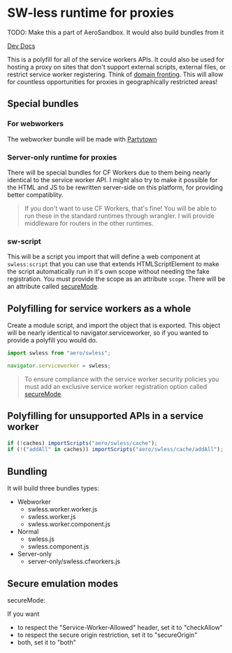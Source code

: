 # SW-less runtime for proxies

TODO: Make this a part of AeroSandbox. It would also build bundles from it

[Dev Docs](./DEV.md)

This is a polyfill for all of the service workers APIs. It could also be used for hosting a proxy on sites that don't support external scripts, external files, or restrict service worker registering. Think of [domain fronting](../../docs/For%20devs/Domain%20Fronting.md). This will allow for countless opportunities for proxies in geographically restricted areas!

## Special bundles

### For webworkers

The webworker bundle will be made with [Partytown](https://partytown.builder.io)

### Server-only runtime for proxies

There will be special bundles for CF Workers due to them being nearly identical to the service worker API. I might also try to make it possible for the HTML and JS to be rewritten server-side on this platform, for providing better compatiblity.

> If you don't want to use CF Workers, that's fine! You will be able to run these in the standard runtimes through wrangler. I will provide middleware for routers in the other runtimes.

### sw-script

This will be a script you import that will define a web component at `swless:script` that you can use that extends HTMLScriptElement to make the script automatically run in it's own scope without needing the fake registration. You must provide the scope as an attribute `scope`. There will be an attribute called [secureMode](#secure-emulation-modes).

## Polyfilling for service workers as a whole

Create a module script, and import the object that is exported. This object will be nearly identical to navigator.serviceworker, so if you wanted to provide a polyfill you would do.

```js
import swless from "aero/swless";

navigator.serviceworker = swless;
```

> To ensure compliance with the service worker security policies you must add an exclusive service worker registration option called [secureMode](#secure-emulation-modes).

## Polyfilling for unsupported APIs in a service worker

```js
if (!caches) importScripts("aero/swless/cache");
if (!("addAll" in caches)) importScripts("aero/swless/cache/addAll");
```

## Bundling

It will build three bundles types:

- Webworker
  - swless.worker.worker.js
  - swless.worker.js
  - swless.worker.component.js
- Normal
  - swless.js
  - swless.component.js
- Server-only
  - server-only/swless.cfworkers.js

## Secure emulation modes

secureMode:

If you want

- to respect the "Service-Worker-Allowed" header, set it to "checkAllow"
- to respect the secure origin restriction, set it to "secureOrigin"
- both, set it to "both"
